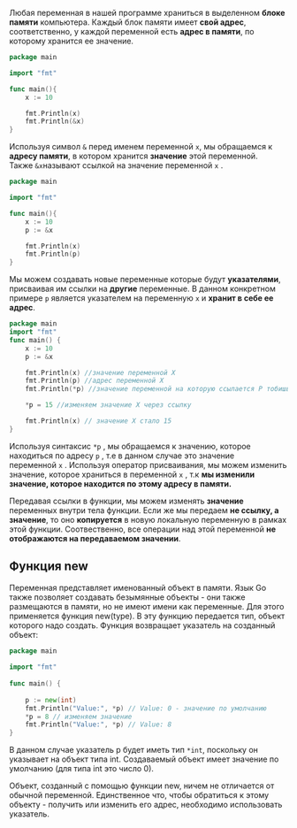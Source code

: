 Любая переменная в нашей программе храниться в выделенном **блоке памяти** компьютера. Каждый блок памяти имеет **свой адрес**, соответственно, у каждой переменной есть **адрес в памяти**, по которому хранится ее значение.

```go
package main

import "fmt"

func main(){
	x := 10

	fmt.Println(x)
	fmt.Println(&x)
}
```

Используя символ `&` перед именем переменной `x`, мы обращаемся к **адресу памяти**, в котором хранится **значение** этой переменной. Также `&x`называют ссылкой на значение переменной `x` .

```go
package main

import "fmt"

func main(){
	x := 10
	p := &x

	fmt.Println(x)
	fmt.Println(p)
}
```
Мы можем создавать новые переменные которые будут **указателями**, присваивая им ссылки на **другие** переменные. В данном конкретном примере `p` является указателем на переменную `x` и **хранит в себе ее адрес**.

```go
package main
import "fmt"
func main() {
	x := 10
	p := &x

	fmt.Println(x) //значение переменной X
	fmt.Println(p) //адрес переменной Х
	fmt.Println(*p) //значение переменной на которую ссылается P тобишь значение X

	*p = 15 //изменяем значение X через ссылку

	fmt.Println(x) // значение X стало 15
}
```
Используя синтаксис `*p` , мы обращаемся к значению, которое находиться по адресу `p` , т.е в данном случае это значение переменной `x` . Используя оператор присваивания, мы можем изменить значение, которое храниться в переменной `x` , т.к **мы изменили значение, которое находится по этому адресу в памяти.**

Передавая ссылки в функции, мы можем изменять **значение** переменных внутри тела функции. Если же мы передаем **не ссылку, а значение**, то оно **копируется** в новую локальную переменную в рамках этой функции. Соотвественно, все операции над этой переменной **не отображаются на передаваемом значении**.

## Функция new
Переменная представляет именованный объект в памяти. Язык Go также позволяет создавать безымянные объекты - они также размещаются в памяти, но не имеют имени как переменные. Для этого применяется функция new(type). В эту функцию передается тип, объект которого надо создать. Функция возвращает указатель на созданный объект:

```go
package main
 
import "fmt"
 
func main() {
     
    p := new(int) 
    fmt.Println("Value:", *p) // Value: 0 - значение по умолчанию
    *p = 8 // изменяем значение
    fmt.Println("Value:", *p) // Value: 8
}
```

В данном случае указатель p будет иметь тип `*int`, поскольку он указывает на объект типа int. Создаваемый объект имеет значение по умолчанию (для типа int это число 0).

Объект, созданный с помощью функции new, ничем не отличается от обычной переменной. Единственное что, чтобы обратиться к этому объекту - получить или изменить его адрес, необходимо использовать указатель.